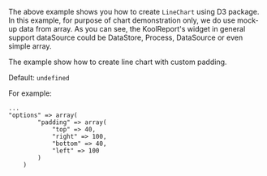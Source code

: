 The above example shows you how to create `LineChart` using D3 package. In this example, for purpose of chart demonstration only, we do use mock-up data from array. As you can see, the KoolReport's widget in general support dataSource could be DataStore, Process, DataSource or even simple array.

The example show how to create line chart with custom padding.

Default: `undefined`

For example:

    ...
    "options" => array(
            "padding" => array(
                "top" => 40,
                "right" => 100,
                "bottom" => 40,
                "left" => 100
            )
        )